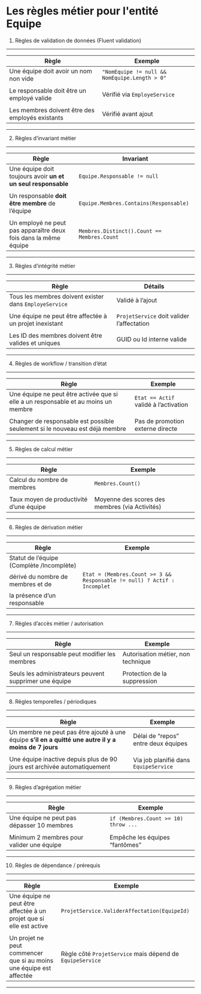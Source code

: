 # Les règles métier pour l'entité Equipe

1. Règles de validation de données (Fluent validation)
---------------------------------------------------------------------------------------------------
| Règle                                           | Exemple                                       |
| ----------------------------------------------- | --------------------------------------------- |
| Une équipe doit avoir un nom non vide           | `"NomEquipe != null && NomEquipe.Length > 0"` |
|                                                 |                                               |
| Le responsable doit être un employé valide      | Vérifié via `EmployeService`                  |
|                                                 |                                               |
| Les membres doivent être des employés existants | Vérifié avant ajout                           |
---------------------------------------------------------------------------------------------------


2. Règles d’invariant métier
-----------------------------------------------------------------------------------------------------------------
| Règle                                                           | Invariant                                   |
| --------------------------------------------------------------- | ------------------------------------------- |
| Une équipe doit toujours avoir **un et un seul responsable**    | `Equipe.Responsable != null`                |
|                                                                 |                                             |
| Un responsable **doit être membre** de l’équipe                 | `Equipe.Membres.Contains(Responsable)`      |
|                                                                 |                                             |
| Un employé ne peut pas apparaître deux fois dans la même équipe | `Membres.Distinct().Count == Membres.Count` |
-----------------------------------------------------------------------------------------------------------------


3.  Règles d’intégrité métier
--------------------------------------------------------------------------------------------------------
| Règle                                                   | Détails                                    |
|---------------------------------------------------------| -------------------------------------------|
| Tous les membres doivent exister dans `EmployeService`  | Validé à l’ajout                           |
|                                                         |                                            |
| Une équipe ne peut être affectée à un projet inexistant | `ProjetService` doit valider l’affectation |
|                                                         |                                            |
| Les ID des membres doivent être valides et uniques      | GUID ou Id interne valide                  |
--------------------------------------------------------------------------------------------------------


4. Règles de workflow / transition d’état
------------------------------------------------------------------------------------------------------------------------------
| Règle                                                                              | Exemple                               |
|------------------------------------------------------------------------------------|---------------------------------------|
| Une équipe ne peut être activée que si elle a un responsable et au moins un membre | `Etat == Actif` validé à l’activation |
|                                                                                    |                                       |
| Changer de responsable est possible seulement si le nouveau est déjà membre        | Pas de promotion externe directe      |
------------------------------------------------------------------------------------------------------------------------------


5. Règles de calcul métier
--------------------------------------------------------------------------------------------
| Règle                                   | Exemple                                        |
|---------------------------------------- | -----------------------------------------------|
| Calcul du nombre de membres             | `Membres.Count()`                              |
|                                         |                                                |
| Taux moyen de productivité d’une équipe | Moyenne des scores des membres (via Activités) |
--------------------------------------------------------------------------------------------


6. Règles de dérivation métier
---------------------------------------------------------------------------------------------------------------------
| Règle                                   | Exemple                                                                 |
|-----------------------------------------|-------------------------------------------------------------------------|
|Statut de l’équipe (Complète /Incomplète)|                                                                         |
|dérivé du nombre de membres et de        | `Etat = (Membres.Count >= 3 && Responsable != null) ? Actif : Incomplet`| 
|la présence d’un responsable             |                                                                         |
---------------------------------------------------------------------------------------------------------------------


7. Règles d’accès métier / autorisation
-----------------------------------------------------------------------------------------------
| Règle                                                  | Exemple                            |
|------------------------------------------------------- | -----------------------------------|
| Seul un responsable peut modifier les membres          | Autorisation métier, non technique |
|                                                        |                                    |
| Seuls les administrateurs peuvent supprimer une équipe | Protection de la suppression       |
-----------------------------------------------------------------------------------------------


8. Règles temporelles / périodiques
-------------------------------------------------------------------------------------------------------------------------------------------------
| Règle                                                                                                 | Exemple                               |
|------------------------------------------------------------------------------------------------------ | --------------------------------------|
| Un membre ne peut pas être ajouté à une équipe **s’il en a quitté une autre il y a moins de 7 jours** | Délai de “repos” entre deux équipes   |
|                                                                                                       |                                       |
| Une équipe inactive depuis plus de 90 jours est archivée automatiquement                              | Via job planifié dans `EquipeService` |
-------------------------------------------------------------------------------------------------------------------------------------------------


9. Règles d’agrégation métier
-------------------------------------------------------------------------------------
| Règle                                      | Exemple                              |
|------------------------------------------- | ------------------------------------ |
| Une équipe ne peut pas dépasser 10 membres | `if (Membres.Count >= 10) throw ...` |
|                                            |                                      |
| Minimum 2 membres pour valider une équipe  | Empêche les équipes “fantômes”       |
-------------------------------------------------------------------------------------

10. Règles de dépendance / prérequis
-----------------------------------------------------------------------------------------------------------------------------------
| Règle                                                               | Exemple                                                   |
|-------------------------------------------------------------------- | --------------------------------------------------------- |
| Une équipe ne peut être affectée à un projet que si elle est active | `ProjetService.ValiderAffectation(EquipeId)`              |
|                                                                     |                                                           |
| Un projet ne peut commencer que si au moins une équipe est affectée | Règle côté `ProjetService` mais dépend de `EquipeService` |
-----------------------------------------------------------------------------------------------------------------------------------